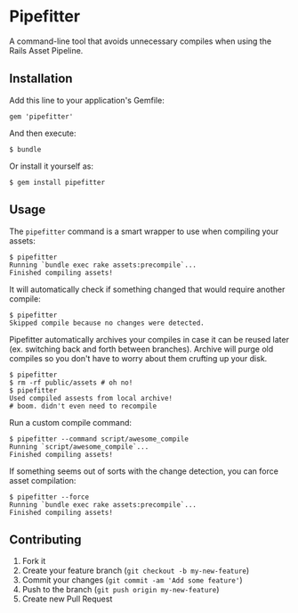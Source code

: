 # Pipefitter

A command-line tool that avoids unnecessary compiles when using the Rails Asset Pipeline.

## Installation

Add this line to your application's Gemfile:

    gem 'pipefitter'

And then execute:

    $ bundle

Or install it yourself as:

    $ gem install pipefitter

## Usage

The `pipefitter` command is a smart wrapper to use when compiling your assets:

    $ pipefitter
    Running `bundle exec rake assets:precompile`...
    Finished compiling assets!

It will automatically check if something changed that would require another compile:

    $ pipefitter
    Skipped compile because no changes were detected.

Pipefitter automatically archives your compiles in case it can be reused later (ex. switching back and forth between branches). Archive will purge old compiles so you don't have to worry about them crufting up your disk.

    $ pipefitter
    $ rm -rf public/assets # oh no!
    $ pipefitter
    Used compiled assests from local archive!
    # boom. didn't even need to recompile

Run a custom compile command:

    $ pipefitter --command script/awesome_compile
    Running `script/awesome_compile`...
    Finished compiling assets!

If something seems out of sorts with the change detection, you can force asset compilation:

    $ pipefitter --force
    Running `bundle exec rake assets:precompile`...
    Finished compiling assets!

## Contributing

1. Fork it
2. Create your feature branch (`git checkout -b my-new-feature`)
3. Commit your changes (`git commit -am 'Add some feature'`)
4. Push to the branch (`git push origin my-new-feature`)
5. Create new Pull Request
